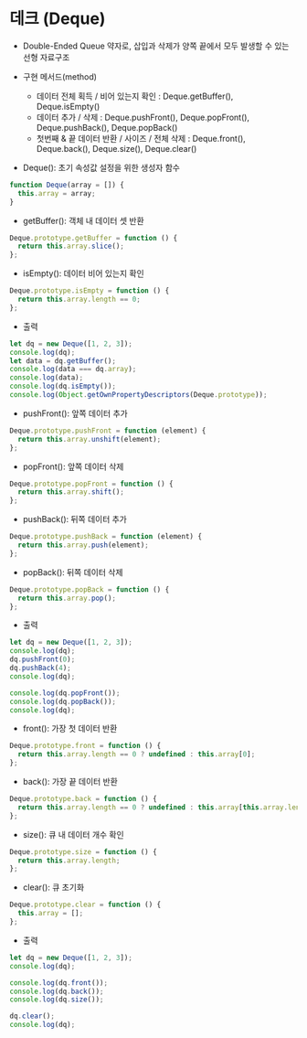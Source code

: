 # 데크 (Deque)

- Double-Ended Queue 약자로, 삽입과 삭제가 양쪽 끝에서 모두 발생할 수 있는 선형 자료구조
- 구현 메서드(method)
    - 데이터 전체 획득 / 비어 있는지 확인 : Deque.getBuffer(), Deque.isEmpty()
    - 데이터 추가 / 삭제 : Deque.pushFront(), Deque.popFront(), Deque.pushBack(), Deque.popBack()
    - 첫번째 & 끝 데이터 반환 / 사이즈 / 전체 삭제 : Deque.front(), Deque.back(), Deque.size(), Deque.clear()
    
- Deque(): 초기 속성값 설정을 위한 생성자 함수

```jsx
function Deque(array = []) {
  this.array = array;
}
```

- getBuffer(): 객체 내 데이터 셋 반환

```jsx
Deque.prototype.getBuffer = function () {
  return this.array.slice();
};
```

- isEmpty(): 데이터 비어 있는지 확인

```jsx
Deque.prototype.isEmpty = function () {
  return this.array.length == 0;
};
```

- 출력

```jsx
let dq = new Deque([1, 2, 3]);
console.log(dq);
let data = dq.getBuffer();
console.log(data === dq.array);
console.log(data);
console.log(dq.isEmpty());
console.log(Object.getOwnPropertyDescriptors(Deque.prototype));
```

- pushFront(): 앞쪽 데이터 추가

```jsx
Deque.prototype.pushFront = function (element) {
  return this.array.unshift(element);
};
```

- popFront(): 앞쪽 데이터 삭제

```jsx
Deque.prototype.popFront = function () {
  return this.array.shift();
};
```

- pushBack(): 뒤쪽 데이터 추가

```jsx
Deque.prototype.pushBack = function (element) {
  return this.array.push(element);
};
```

- popBack(): 뒤쪽 데이터 삭제

```jsx
Deque.prototype.popBack = function () {
  return this.array.pop();
};
```

- 출력

```jsx
let dq = new Deque([1, 2, 3]);
console.log(dq);
dq.pushFront(0);
dq.pushBack(4);
console.log(dq);

console.log(dq.popFront());
console.log(dq.popBack());
console.log(dq);
```

- front(): 가장 첫 데이터 반환

```jsx
Deque.prototype.front = function () {
  return this.array.length == 0 ? undefined : this.array[0];
};
```

- back(): 가장 끝 데이터 반환

```jsx
Deque.prototype.back = function () {
  return this.array.length == 0 ? undefined : this.array[this.array.length - 1];
};
```

- size(): 큐 내 데이터 개수 확인

```jsx
Deque.prototype.size = function () {
  return this.array.length;
};
```

- clear(): 큐 초기화

```jsx
Deque.prototype.clear = function () {
  this.array = [];
};
```

- 출력

```jsx
let dq = new Deque([1, 2, 3]);
console.log(dq);

console.log(dq.front());
console.log(dq.back());
console.log(dq.size());

dq.clear();
console.log(dq);
```
